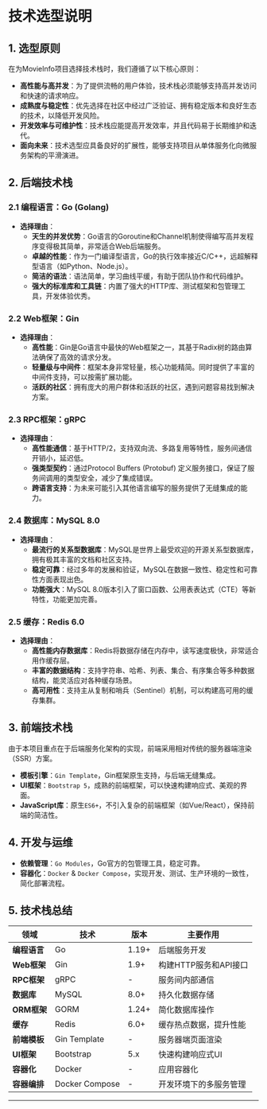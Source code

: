 # 技术选型说明

## 1. 选型原则

在为MovieInfo项目选择技术栈时，我们遵循了以下核心原则：

- **高性能与高并发**：为了提供流畅的用户体验，技术栈必须能够支持高并发访问和快速的请求响应。
- **成熟度与稳定性**：优先选择在社区中经过广泛验证、拥有稳定版本和良好生态的技术，以降低开发风险。
- **开发效率与可维护性**：技术栈应能提高开发效率，并且代码易于长期维护和迭代。
- **面向未来**：技术选型应具备良好的扩展性，能够支持项目从单体服务化向微服务架构的平滑演进。

## 2. 后端技术栈

### 2.1 编程语言：Go (Golang)

- **选择理由**：
    - **天生的并发优势**：Go语言的Goroutine和Channel机制使得编写高并发程序变得极其简单，非常适合Web后端服务。
    - **卓越的性能**：作为一门编译型语言，Go的执行效率接近C/C++，远超解释型语言（如Python、Node.js）。
    - **简洁的语法**：语法简单，学习曲线平缓，有助于团队协作和代码维护。
    - **强大的标准库和工具链**：内置了强大的HTTP库、测试框架和包管理工具，开发体验优秀。

### 2.2 Web框架：Gin

- **选择理由**：
    - **高性能**：Gin是Go语言中最快的Web框架之一，其基于Radix树的路由算法确保了高效的请求分发。
    - **轻量级与中间件**：框架本身非常轻量，核心功能精简。同时提供了丰富的中间件支持，可以按需扩展功能。
    - **活跃的社区**：拥有庞大的用户群体和活跃的社区，遇到问题容易找到解决方案。

### 2.3 RPC框架：gRPC

- **选择理由**：
    - **高性能通信**：基于HTTP/2，支持双向流、多路复用等特性，服务间通信开销小，延迟低。
    - **强类型契约**：通过Protocol Buffers (Protobuf) 定义服务接口，保证了服务间调用的类型安全，减少了集成错误。
    - **跨语言支持**：为未来可能引入其他语言编写的服务提供了无缝集成的能力。

### 2.4 数据库：MySQL 8.0

- **选择理由**：
    - **最流行的关系型数据库**：MySQL是世界上最受欢迎的开源关系型数据库，拥有极其丰富的文档和社区支持。
    - **稳定可靠**：经过多年的发展和验证，MySQL在数据一致性、稳定性和可靠性方面表现出色。
    - **功能强大**：MySQL 8.0版本引入了窗口函数、公用表表达式（CTE）等新特性，功能更加完善。

### 2.5 缓存：Redis 6.0

- **选择理由**：
    - **高性能内存数据库**：Redis将数据存储在内存中，读写速度极快，非常适合用作缓存层。
    - **丰富的数据结构**：支持字符串、哈希、列表、集合、有序集合等多种数据结构，能灵活应对各种缓存场景。
    - **高可用性**：支持主从复制和哨兵（Sentinel）机制，可以构建高可用的缓存集群。

## 3. 前端技术栈

由于本项目重点在于后端服务化架构的实现，前端采用相对传统的服务器端渲染（SSR）方案。

- **模板引擎**：`Gin Template`，Gin框架原生支持，与后端无缝集成。
- **UI框架**：`Bootstrap 5`，成熟的前端框架，可以快速构建响应式、美观的界面。
- **JavaScript库**：原生`ES6+`，不引入复杂的前端框架（如Vue/React），保持前端的简洁性。

## 4. 开发与运维

- **依赖管理**：`Go Modules`，Go官方的包管理工具，稳定可靠。
- **容器化**：`Docker` & `Docker Compose`，实现开发、测试、生产环境的一致性，简化部署流程。

## 5. 技术栈总结

| 领域 | 技术 | 版本 | 主要作用 |
|---|---|---|---|
| **编程语言** | Go | 1.19+ | 后端服务开发 |
| **Web框架** | Gin | 1.9+ | 构建HTTP服务和API接口 |
| **RPC框架** | gRPC | - | 服务间内部通信 |
| **数据库** | MySQL | 8.0+ | 持久化数据存储 |
| **ORM框架** | GORM | 1.24+ | 简化数据库操作 |
| **缓存** | Redis | 6.0+ | 缓存热点数据，提升性能 |
| **前端模板** | Gin Template | - | 服务器端页面渲染 |
| **UI框架** | Bootstrap | 5.x | 快速构建响应式UI |
| **容器化** | Docker | - | 应用容器化 |
| **容器编排** | Docker Compose | - | 开发环境下的多服务管理 |

---
